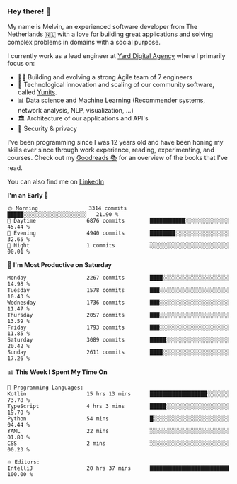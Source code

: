 ### Hey there! 👋

My name is Melvin, an experienced software developer from The Netherlands 🇳🇱 with a love for building great applications and solving complex problems in domains with a social purpose. 

I currently work as a lead engineer at [Yard Digital Agency](https://github.com/yardinternet) where I primarily focus on:

* 👏🏼 Building and evolving a strong Agile team of 7 engineers
* 🚀 Technological innovation and scaling of our community software, called [Yunits](https://www.yunits.com/).
* 📊 Data science and Machine Learning (Recommender systems, network analysis, NLP, visualization, ...)
* 🏛 Architecture of our applications and API's
* 🔐 Security & privacy

I've been programming since I was 12 years old and have been honing my skills ever since through work experience, reading, experimenting, and courses.
Check out my [Goodreads 📚](https://goodreads.com/melvinkoopmans) for an overview of the books that I've read. 

You can also find me on [LinkedIn](https://www.linkedin.com/in/melvinkoopmans)

<!--START_SECTION:waka-->
**I'm an Early 🐤** 

```text
🌞 Morning                3314 commits        █████░░░░░░░░░░░░░░░░░░░░   21.90 % 
🌆 Daytime                6876 commits        ███████████░░░░░░░░░░░░░░   45.44 % 
🌃 Evening                4940 commits        ████████░░░░░░░░░░░░░░░░░   32.65 % 
🌙 Night                  1 commits           ░░░░░░░░░░░░░░░░░░░░░░░░░   00.01 % 
```
📅 **I'm Most Productive on Saturday** 

```text
Monday                   2267 commits        ████░░░░░░░░░░░░░░░░░░░░░   14.98 % 
Tuesday                  1578 commits        ███░░░░░░░░░░░░░░░░░░░░░░   10.43 % 
Wednesday                1736 commits        ███░░░░░░░░░░░░░░░░░░░░░░   11.47 % 
Thursday                 2057 commits        ███░░░░░░░░░░░░░░░░░░░░░░   13.59 % 
Friday                   1793 commits        ███░░░░░░░░░░░░░░░░░░░░░░   11.85 % 
Saturday                 3089 commits        █████░░░░░░░░░░░░░░░░░░░░   20.42 % 
Sunday                   2611 commits        ████░░░░░░░░░░░░░░░░░░░░░   17.26 % 
```


📊 **This Week I Spent My Time On** 

```text
💬 Programming Languages: 
Kotlin                   15 hrs 13 mins      ██████████████████░░░░░░░   73.78 % 
TypeScript               4 hrs 3 mins        █████░░░░░░░░░░░░░░░░░░░░   19.70 % 
Python                   54 mins             █░░░░░░░░░░░░░░░░░░░░░░░░   04.44 % 
YAML                     22 mins             ░░░░░░░░░░░░░░░░░░░░░░░░░   01.80 % 
CSS                      2 mins              ░░░░░░░░░░░░░░░░░░░░░░░░░   00.23 % 

🔥 Editors: 
IntelliJ                 20 hrs 37 mins      █████████████████████████   100.00 % 
```


<!--END_SECTION:waka-->
